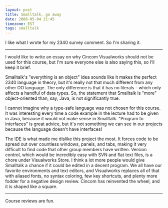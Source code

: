 ```yaml
---
layout: post
title: Smalltalk, go away
date: 2008-05-04 21:45
timezone: EST
tags: smalltalk
---
```


I like what I wrote for my 2340 survey comment. So I'm sharing it.

---

I would like to write an essay on why Cincom Visualworks should not be used
for this course, but I'm sure everyone else is also saying this, so I'll keep
it brief.

Smalltalk's "everything is an object" idea sounds like it makes the perfect
2340 language in theory, but it's really not that much different from any
other OO language. The only difference is that it has no literals - which only
affects a handful of data types. So, the statement that Smalltalk is "more"
object-oriented than, say, Java, is not significantly true.

I cannot imagine why a type-safe language was not chosen for this course. It
was interesting every time a code example in the lecture had to be given in
Java, because it would not make sense in Smalltalk. "Program to interfaces"
is great advice, but it's not something we can see in our projects because the
language doesn't have interfaces!

The IDE is what made me dislike this project the most. It forces code to be
spread out over countless windows, panels, and tabs, making it very difficult
to find code that other group members have written. Version control, which
would be incredibly easy with SVN and flat text files, is a chore under
Visualworks Store. I think a lot more people would give Smalltalk a chance if
it could be edited in a decent program. We all have our favorite environments
and text editors, and Visualworks replaces all of that with aliased fonts, no
syntax coloring, few key shortcuts, and plenty more fodder for a negative
design review. Cincom has reinvented the wheel, and it is shaped like a
square.

---

Course reviews are fun.
